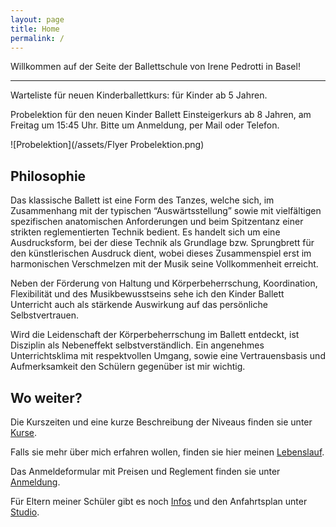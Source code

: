 ```yaml
---
layout: page
title: Home
permalink: /
---
```


Willkommen auf der Seite der Ballettschule von Irene Pedrotti in Basel!

---
Warteliste für neuen Kinderballettkurs: 
für Kinder ab 5 Jahren. 

Probelektion für den neuen Kinder Ballett Einsteigerkurs ab 8 Jahren, am Freitag um 15:45 Uhr. Bitte um Anmeldung, per Mail oder Telefon.

![Probelektion](/assets/Flyer Probelektion.png)

## Philosophie

Das klassische Ballett ist eine Form des Tanzes, welche sich, im Zusammenhang mit der typischen “Auswärtsstellung” sowie mit vielfältigen spezifischen anatomischen Anforderungen und beim Spitzentanz einer strikten reglementierten Technik bedient. Es handelt sich um eine Ausdrucksform, bei der diese Technik als Grundlage bzw. Sprungbrett für den künstlerischen Ausdruck dient, wobei dieses Zusammenspiel erst im harmonischen Verschmelzen mit der Musik seine Vollkommenheit erreicht.

Neben der Förderung von Haltung und Körperbeherrschung, Koordination, Flexibilität und des Musikbewusstseins sehe ich den Kinder Ballett Unterricht auch als stärkende Auswirkung auf das persönliche Selbstvertrauen.

Wird die Leidenschaft der Körperbeherrschung im Ballett entdeckt, ist Disziplin als Nebeneffekt selbstverständlich. Ein angenehmes Unterrichtsklima mit respektvollen Umgang, sowie eine Vertrauensbasis und Aufmerksamkeit den Schülern gegenüber ist mir wichtig.

## Wo weiter?

Die Kurszeiten und eine kurze Beschreibung der Niveaus finden sie unter [Kurse](/kurse).

Falls sie mehr über mich erfahren wollen, finden sie hier meinen [Lebenslauf](/about).

Das Anmeldeformular mit Preisen und Reglement finden sie unter [Anmeldung](/anmeldung).

Für Eltern meiner Schüler gibt es noch [Infos](/infos) und den Anfahrtsplan unter [Studio](/studio).
